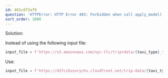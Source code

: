 ```yaml
---
id: d41cd73af9
question: 'HTTPError: HTTP Error 403: Forbidden when call apply_model() in score.ipynb'
sort_order: 1800
---
```


Solution:

Instead of using the following input file:

```python
input_file = f'https://s3.amazonaws.com/nyc-tlc/trip+data/{taxi_type}_tripdata_{year:04d}-{month:02d}.parquet'
```

Use:

```python
input_file = f'https://d37ci6vzurychx.cloudfront.net/trip-data/{taxi_type}_tripdata_{year:04d}-{month:02d}.parquet'
```